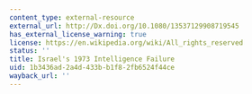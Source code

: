 ```yaml
---
content_type: external-resource
external_url: http://Dx.doi.org/10.1080/13537129908719545
has_external_license_warning: true
license: https://en.wikipedia.org/wiki/All_rights_reserved
status: ''
title: Israel's 1973 Intelligence Failure
uid: 1b3436ad-2a4d-433b-b1f8-2fb6524f44ce
wayback_url: ''
---
```

